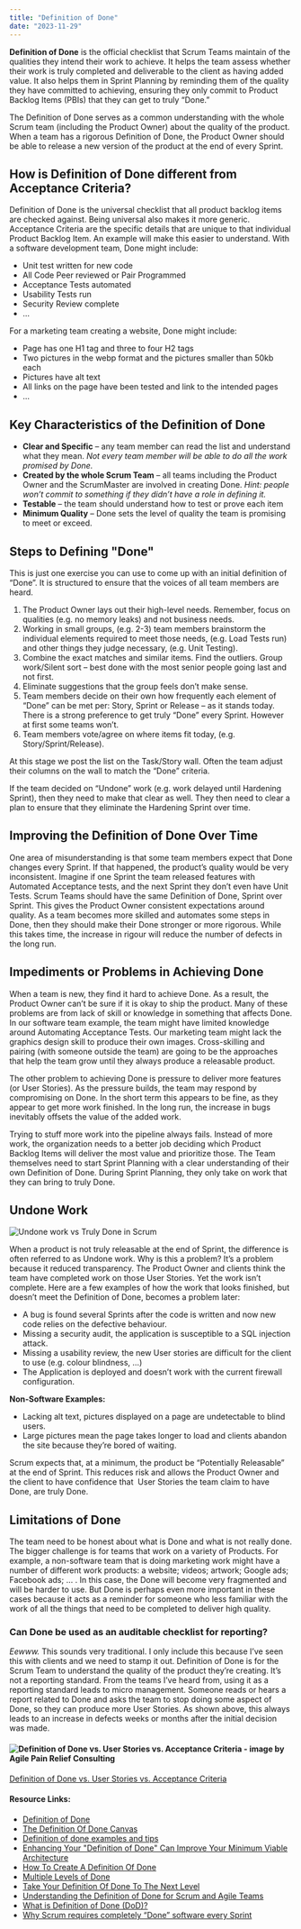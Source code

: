 ```yaml
---
title: "Definition of Done"
date: "2023-11-29"
---
```


**Definition of Done** is the official checklist that Scrum Teams maintain of the qualities they intend their work to achieve. It helps the team assess whether their work is truly completed and deliverable to the client as having added value. It also helps them in Sprint Planning by reminding them of the quality they have committed to achieving, ensuring they only commit to Product Backlog Items (PBIs) that they can get to truly “Done.”

The Definition of Done serves as a common understanding with the whole Scrum team (including the Product Owner) about the quality of the product. When a team has a rigorous Definition of Done, the Product Owner should be able to release a new version of the product at the end of every Sprint.

## How is Definition of Done different from Acceptance Criteria?

Definition of Done is the universal checklist that all product backlog items are checked against. Being universal also makes it more generic. Acceptance Criteria are the specific details that are unique to that individual Product Backlog Item. An example will make this easier to understand. With a software development team, Done might include:

- Unit test written for new code
- All Code Peer reviewed or Pair Programmed
- Acceptance Tests automated
- Usability Tests run
- Security Review complete
- …

For a marketing team creating a website, Done might include:

- Page has one H1 tag and three to four H2 tags
- Two pictures in the webp format and the pictures smaller than 50kb each
- Pictures have alt text
- All links on the page have been tested and link to the intended pages
- …

## Key Characteristics of the Definition of Done

- **Clear and Specific** – any team member can read the list and understand what they mean. _Not every team member will be able to do all the work promised by Done._
- **Created by the whole Scrum Team** – all teams including the Product Owner and the ScrumMaster are involved in creating Done. _Hint: people won’t commit to something if they didn’t have a role in defining it._
- **Testable** – the team should understand how to test or prove each item
- **Minimum Quality** – Done sets the level of quality the team is promising to meet or exceed.

## Steps to Defining "Done"

This is just one exercise you can use to come up with an initial definition of “Done”. It is structured to ensure that the voices of all team members are heard.

1. The Product Owner lays out their high-level needs. Remember, focus on qualities (e.g. no memory leaks) and not business needs.
2. Working in small groups, (e.g. 2-3) team members brainstorm the individual elements required to meet those needs, (e.g. Load Tests run) and other things they judge necessary, (e.g. Unit Testing).
3. Combine the exact matches and similar items. Find the outliers. Group work/Silent sort – best done with the most senior people going last and not first.
4. Eliminate suggestions that the group feels don’t make sense.
5. Team members decide on their own how frequently each element of “Done” can be met per: Story, Sprint or Release – as it stands today. There is a strong preference to get truly “Done” every Sprint. However at first some teams won’t.
6. Team members vote/agree on where items fit today, (e.g. Story/Sprint/Release).

At this stage we post the list on the Task/Story wall. Often the team adjust their columns on the wall to match the “Done” criteria.

If the team decided on “Undone” work (e.g. work delayed until Hardening Sprint), then they need to make that clear as well. They then need to clear a plan to ensure that they eliminate the Hardening Sprint over time.

## Improving the Definition of Done Over Time

One area of misunderstanding is that some team members expect that Done changes every Sprint. If that happened, the product’s quality would be very inconsistent. Imagine if one Sprint the team released features with Automated Acceptance tests, and the next Sprint they don’t even have Unit Tests. Scrum Teams should have the same Definition of Done, Sprint over Sprint. This gives the Product Owner consistent expectations around quality. As a team becomes more skilled and automates some steps in Done, then they should make their Done stronger or more rigorous. While this takes time, the increase in rigour will reduce the number of defects in the long run.

## Impediments or Problems in Achieving Done

When a team is new, they find it hard to achieve Done. As a result, the Product Owner can’t be sure if it is okay to ship the product. Many of these problems are from lack of skill or knowledge in something that affects Done. In our software team example, the team might have limited knowledge around Automating Acceptance Tests. Our marketing team might lack the graphics design skill to produce their own images. Cross-skilling and pairing (with someone outside the team) are going to be the approaches that help the team grow until they always produce a releasable product.

The other problem to achieving Done is pressure to deliver more features (or User Stories). As the pressure builds, the team may respond by compromising on Done. In the short term this appears to be fine, as they appear to get more work finished. In the long run, the increase in bugs inevitably offsets the value of the added work.

Trying to stuff more work into the pipeline always fails. Instead of more work, the organization needs to a better job deciding which Product Backlog Items will deliver the most value and prioritize those. The Team themselves need to start Sprint Planning with a clear understanding of their own Definition of Done. During Sprint Planning, they only take on work that they can bring to truly Done.

## Undone Work

![Undone work vs Truly Done in Scrum](images/Un-Done-and-Done.jpg)

When a product is not truly releasable at the end of Sprint, the difference is often referred to as Undone work. Why is this a problem? It’s a problem because it reduced transparency. The Product Owner and clients think the team have completed work on those User Stories. Yet the work isn’t complete. Here are a few examples of how the work that looks finished, but doesn’t meet the Definition of Done, becomes a problem later:

- A bug is found several Sprints after the code is written and now new code relies on the defective behaviour.
- Missing a security audit, the application is susceptible to a SQL injection attack.
- Missing a usability review, the new User stories are difficult for the client to use (e.g. colour blindness, …)
- The Application is deployed and doesn’t work with the current firewall configuration.

**Non-Software Examples:**

- Lacking alt text, pictures displayed on a page are undetectable to blind users.
- Large pictures mean the page takes longer to load and clients abandon the site because they’re bored of waiting.

Scrum expects that, at a minimum, the product be “Potentially Releasable” at the end of Sprint. This reduces risk and allows the Product Owner and the client to have confidence that  User Stories the team claim to have Done, are truly Done.

## Limitations of Done

The team need to be honest about what is Done and what is not really done. The bigger challenge is for teams that work on a variety of Products. For example, a non-software team that is doing marketing work might have a number of different work products: a website; videos; artwork; Google ads; Facebook ads; … . In this case, the Done will become very fragmented and will be harder to use. But Done is perhaps even more important in these cases because it acts as a reminder for someone who less familiar with the work of all the things that need to be completed to deliver high quality.

### Can Done be used as an auditable checklist for reporting?

_Eewww._ This sounds very traditional. I only include this because I’ve seen this with clients and we need to stamp it out. Definition of Done is for the Scrum Team to understand the quality of the product they’re creating. It’s not a reporting standard. From the teams I’ve heard from, using it as a reporting standard leads to micro management. Someone reads or hears a report related to Done and asks the team to stop doing some aspect of Done, so they can produce more User Stories. As shown above, this always leads to an increase in defects weeks or months after the initial decision was made.

#### ![Definition of Done vs. User Stories vs. Acceptance Criteria - image by Agile Pain Relief Consulting](images/APR_Blog-Illustrations_Nov2019_AcceptanceCriteria_A_v2-1024x607.jpg)

[Definition of Done vs. User Stories vs. Acceptance Criteria](/blog/definition-of-done-user-stories-acceptance-criteria.html)

#### Resource Links:

- [Definition of Done](https://www.agilealliance.org/glossary/definition-of-done)
- [The Definition Of Done Canvas](https://www.kaizenko.com/the-definition-of-done-canvas-template/)
- [Definition of done examples and tips](https://www.boost.co.nz/blog/2019/05/definition-of-done-examples-and-tips)
- [Enhancing Your "Definition of Done" Can Improve Your Minimum Viable Architecture](https://www.infoq.com/articles/definition-of-done-mva/)
- [How To Create A Definition Of Done](https://agilelearninglabs.com/2021/04/how-to-create-a-definition-of-done/)
- [Multiple Levels of Done](https://www.mountaingoatsoftware.com/blog/multiple-levels-of-done)
- [Take Your Definition Of Done To The Next Level](https://medium.com/the-liberators/take-your-definition-of-done-to-the-next-level-ec5e20e7ea4a)
- [Understanding the Definition of Done for Scrum and Agile Teams](https://www.mitchlacey.com/learn-scrum/definition-of-done/)
- [What is Definition of Done (DoD)?](https://www.scrumalliance.org/agilematters/articles/begin-with-the-end-in-mind-defining-done-in-every-coaching-engagement)
- [Why Scrum requires completely “Done” software every Sprint](https://medium.com/the-liberators/why-scrum-requires-completely-done-software-every-sprint-f7fa3ca33286)
